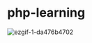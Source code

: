 # php-learning
![ezgif-1-da476b4702](https://user-images.githubusercontent.com/87750128/156915740-4cd061ba-0161-4f17-b06e-62cf15f15cb1.gif)

